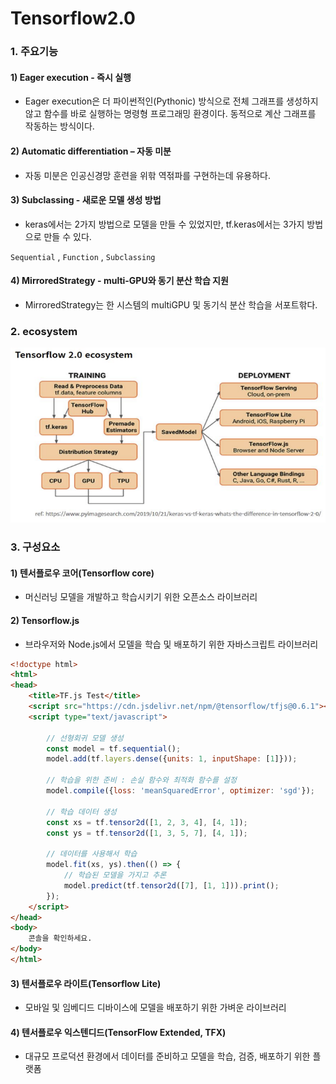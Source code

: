 # Tensorflow2.0

### 1. 주요기능


#### 1) Eager execution - 즉시 실행

* Eager execution은 더 파이썬적인(Pythonic) 방식으로 전체 그래프를 생성하지 않고 함수를 바로 실행하는 명령형 프로그래밍 환경이다. 동적으로 계산 그래프를 작동하는 방식이다.

#### 2) Automatic differentiation – 자동 미분

* 자동 미분은 인공신경망 훈련을 위핚 역젂파를 구현하는데 유용하다.

#### 3) Subclassing - 새로운 모델 생성 방법

* keras에서는 2가지 방법으로 모델을 만들 수 있었지만, tf.keras에서는 3가지 방법으로 만들 수 있다.

`Sequential` , `Function` , `Subclassing`

#### 4) MirroredStrategy - multi-GPU와 동기 분산 학습 지원

* MirroredStrategy는 한 시스템의 multiGPU 및 동기식 분산 학습을 서포트핚다.


### 2. ecosystem

![image-20200325152314946](img/image-20200325152314946.png)



### 3. 구성요소

#### 1) 텐서플로우 코어(Tensorflow core)

* 머신러닝 모델을 개발하고 학습시키기 위한 오픈소스 라이브러리

#### 2) Tensorflow.js

* 브라우저와 Node.js에서 모델을 학습 및 배포하기 위한 자바스크립트 라이브러리

```html
<!doctype html>
<html>
<head>
    <title>TF.js Test</title>
    <script src="https://cdn.jsdelivr.net/npm/@tensorflow/tfjs@0.6.1"></script>
    <script type="text/javascript">
        
        // 선형회귀 모델 생성
        const model = tf.sequential();
        model.add(tf.layers.dense({units: 1, inputShape: [1]}));
        
        // 학습을 위한 준비 : 손실 함수와 최적화 함수를 설정
        model.compile({loss: 'meanSquaredError', optimizer: 'sgd'});
        
        // 학습 데이터 생성
        const xs = tf.tensor2d([1, 2, 3, 4], [4, 1]);
        const ys = tf.tensor2d([1, 3, 5, 7], [4, 1]);
        
        // 데이터를 사용해서 학습
        model.fit(xs, ys).then(() => {
            // 학습된 모델을 가지고 추론
            model.predict(tf.tensor2d([7], [1, 1])).print();
        });
    </script>
</head>
<body>
    콘솔을 확인하세요.
</body>
</html>
```


#### 3) 텐서플로우 라이트(Tensorflow Lite)

* 모바일 및 임베디드 디바이스에 모델을 배포하기 위한 가벼운 라이브러리

#### 4) 텐서플로우 익스텐디드(TensorFlow Extended, TFX)

* 대규모 프로덕션 환경에서 데이터를 준비하고 모델을 학습, 검증, 배포하기 위한 플랫폼
